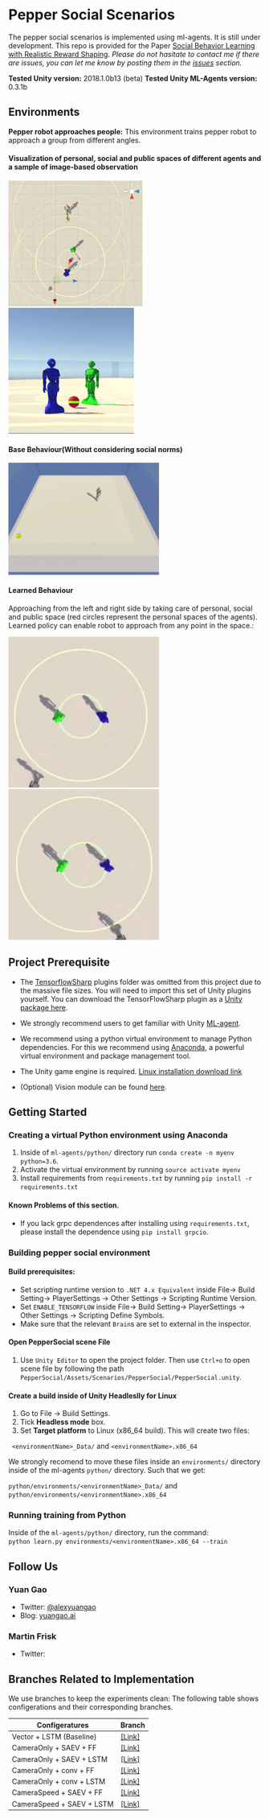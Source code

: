 # Pepper Social Scenarios
The pepper social scenarios is implemented using ml-agents. It is still under development. This repo is provided for the Paper [Social Behavior Learning with Realistic Reward Shaping](https://arxiv.org/abs/1810.06979). *Please do not hasitate to contact me if there are issues, you can let me know by posting them in the [issues](https://github.com/usr-lab/PepperSocial/issues) section.*

**Tested Unity version:** 2018.1.0b13 (beta)
**Tested Unity ML-Agents version:** 0.3.1b

## Environments
**Pepper robot approaches people:** This environment trains pepper robot to approach a group from different angles.

#### Visualization of personal, social and public spaces of different agents and a sample of image-based observation
<img src="Screenshots/topdown.gif" style="display:inline" height="250"/> <img src="Screenshots/firstperson.gif" style="display:inline" height="250"/>

#### Base Behaviour(Without considering social norms)
<img src="Screenshots/force-actions.gif" width="300"/>

#### Learned Behaviour
Approaching from the left and right side by taking care of personal, social and public space (red circles represent the personal spaces of the agents). Learned policy can enable robot to approach from any point in the space.:

<img src="Screenshots/A1.gif" style="display:inline" width="300"/>  <img src="Screenshots/A2.gif" width="300"/>


## Project Prerequisite
* The [TensorflowSharp](https://github.com/Unity-Technologies/ml-agents/blob/master/docs/Background-TensorFlow.md#tensorflowsharp) plugins folder was omitted from this project due to the massive file sizes. You will need to import this set of Unity plugins yourself. You can download the TensorFlowSharp plugin as a [Unity package here](https://s3.amazonaws.com/unity-ml-agents/0.3/TFSharpPlugin.unitypackage).

* We strongly recommend users to get familiar with Unity [ML-agent](https://github.com/Danielhp95/ml-agents).

* We recommend using a python virtual environment to manage Python dependencies. For this we recommend using [Anaconda](https://www.anaconda.com/), a powerful virtual environment and package management tool. 

* The Unity game engine is required. [Linux installation download link](https://forum.unity.com/threads/unity-on-linux-release-notes-and-known-issues.350256/page-2)

* (Optional) Vision module can be found [here](https://github.com/mightypirate1/AutoEnc_House).

## Getting Started

### Creating a virtual Python environment using Anaconda

1. Inside of `ml-agents/python/` directory run `conda create -n myenv python=3.6`.
2. Activate the virtual environment by running `source activate myenv`
3. Install requirements from `requirements.txt` by running `pip install -r requirements.txt`

#### Known Problems of this section.
- If you lack grpc dependences after installing using `requirements.txt`, please install the dependence using `pip install grpcio`.

### Building pepper social environment

#### Build prerequisites:
+ Set scripting runtime version to `.NET 4.x Equivalent` inside File-> Build Setting-> PlayerSettings -> Other Settings -> Scripting Runtime Version.
+ Set `ENABLE_TENSORFLOW` inside File-> Build Setting-> PlayerSettings -> Other Settings -> Scripting Define Symbols.
+ Make sure that the relevant `Brain`s are set to external in the inspector.

#### Open PepperSocial scene File
1. Use `Unity Editor` to open the project folder. Then use `Ctrl+o` to open scene file by following the path `PepperSocial/Assets/Scenarios/PepperSocial/PepperSocial.unity`.

#### Create a build inside of Unity Headleslly for Linux
1. Go to File -> Build Settings.
2. Tick **Headless mode** box.
3. Set **Target platform** to Linux (x86_64 build).
This will create two files:

` <environmentName>_Data/` and `<environmentName>.x86_64`

We strongly recomend to move these files inside an `environments/` directory inside of the ml-agents `python/` directory. Such that we get:

`python/environments/<environmentName>_Data/` and `python/environments/<environmentName>.x86_64`

### Running training from Python
Inside of the `ml-agents/python/` directory, run the command:  
`python learn.py environments/<environmentName>.x86_64 --train`




## Follow Us
### Yuan Gao

* Twitter: [@alexyuangao](http://twitter.com/alexyuangao)
* Blog: [yuangao.ai](http://yuangao.ai)

### Martin Frisk

* Twitter: 

## Branches Related to Implementation

We use branches to keep the experiments clean:
The following table shows configerations and their corresponding branches.

| Configeratures            | Branch                                                                                  |
|---------------------------|-----------------------------------------------------------------------------------------|
| Vector + LSTM (Baseline)  | [[Link]](https://github.com/usr-lab/PepperSocial/tree/BASELINE-v0.2a)             |
| CameraOnly + SAEV + FF    | [[Link]](https://github.com/usr-lab/PepperSocial/tree/CameraOnly-OurAE-v0.2a-ff)  |
| CameraOnly + SAEV + LSTM  | [[Link]](https://github.com/usr-lab/PepperSocial/tree/CameraOnly-OurAE-v0.2a)     |
| CameraOnly + conv + FF    | [[Link]](https://github.com/usr-lab/PepperSocial/tree/CameraOnly-ConvAE-v0.2a-ff) |
| CameraOnly + conv + LSTM  | [[Link]](https://github.com/usr-lab/PepperSocial/tree/CameraSpeed-ConvAE-v0.2a)   |
| CameraSpeed + SAEV + FF   | [[Link]](https://github.com/usr-lab/PepperSocial/tree/CameraSpeed-OurAE-v0.2a-ff) |
| CameraSpeed + SAEV + LSTM | [[Link]](https://github.com/usr-lab/PepperSocial/tree/CameraSpeed-OurAE-v0.2a)    |
